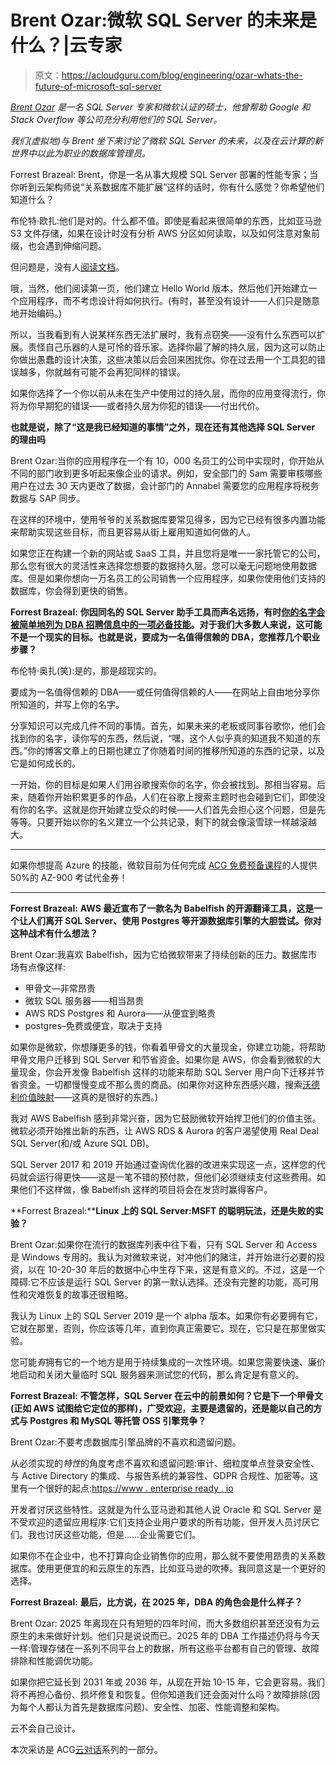 # Brent Ozar:微软 SQL Server 的未来是什么？|云专家

> 原文：<https://acloudguru.com/blog/engineering/ozar-whats-the-future-of-microsoft-sql-server>

*[Brent Ozar](https://brentozar.com) 是一名 SQL Server 专家和微软认证的硕士，他曾帮助 Google 和 Stack Overflow 等公司充分利用他们的 SQL Server。*

*我们(虚拟地)与 Brent 坐下来讨论了微软 SQL Server 的未来，以及在云计算的新世界中以此为职业的数据库管理员。*

Forrest Brazeal: Brent，你是一名从事大规模 SQL Server 部署的性能专家；当你听到云架构师说“关系数据库不能扩展”这样的话时，你有什么感觉？你希望他们知道什么？

布伦特·欧扎:他们是对的。什么都不值。即使是看起来很简单的东西，比如亚马逊 S3 文件存储，如果在设计时没有分析 AWS 分区如何读取，以及如何注意对象前缀，也会遇到伸缩问题。

但问题是，没有人[阅读文档](https://acloudguru.com/blog/engineering/the-career-changing-art-of-reading-the-docs)。

哦，当然，他们阅读第一页，他们建立 Hello World 版本，然后他们开始建立一个应用程序，而不考虑设计将如何执行。(有时，甚至没有设计——人们只是随意地开始编码。)

所以，当我看到有人说某样东西无法扩展时，我有点窃笑——没有什么东西可以扩展。责怪自己乐器的人是可怜的音乐家。选择你最了解的持久层，因为这可以防止你做出愚蠢的设计决策，这些决策以后会回来困扰你。你在过去用一个工具犯的错误越多，你就越有可能不会再犯同样的错误。

如果你选择了一个你以前从未在生产中使用过的持久层，而你的应用变得流行，你将为你早期犯的错误——或者持久层为你犯的错误——付出代价。

**也就是说，除了“这是我已经知道的事情”之外，现在还有其他选择 SQL Server 的理由吗**

Brent Ozar:当你的应用程序在一个有 10，000 名员工的公司中实现时，你开始从不同的部门收到更多听起来像企业的请求。例如，安全部门的 Sam 需要审核哪些用户在过去 30 天内更改了数据，会计部门的 Annabel 需要您的应用程序将税务数据与 SAP 同步。

在这样的环境中，使用爷爷的关系数据库要常见得多，因为它已经有很多内置功能来帮助实现这些目标，而且更容易从街上雇用知道如何做的人。

如果您正在构建一个新的网站或 SaaS 工具，并且您将是唯一一家托管它的公司，那么您有很大的灵活性来选择您想要的数据持久层。您可以毫无问题地使用数据库。但是如果你想向一万名员工的公司销售一个应用程序，如果你使用他们支持的数据库，你会得到更快的销售。

**Forrest Brazeal:** **你因同名的 SQL Server 助手工具而声名远扬，有时[你的名字会被简单地列为 DBA 招聘信息中的一项必备技能](https://www.linkedin.com/feed/update/urn:li:activity:6758016561585487872/)。对于我们大多数人来说，这可能不是一个现实的目标。也就是说，要成为一名值得信赖的 DBA，您推荐几个职业步骤？**

布伦特·奥扎(笑):是的，那是超现实的。

要成为一名值得信赖的 DBA——或任何值得信赖的人——在网站上自由地分享你所知道的，并写上你的名字。

分享知识可以完成几件不同的事情。首先，如果未来的老板或同事谷歌你，他们会找到你的名字，读你写的东西，然后说，“嘿，这个人似乎真的知道我不知道的东西。”你的博客文章上的日期也建立了你随着时间的推移所知道的东西的记录，以及它是如何成长的。

一开始，你的目标是如果人们用谷歌搜索你的名字，你会被找到。那相当容易。后来，随着你开始积累更多的作品，人们在谷歌上搜索主题时也会碰到它们，即使没有你的名字。这就是你开始建立受众的时候——人们首先会担心这个问题，但是先等等。只要开始以你的名义建立一个公共记录，剩下的就会像滚雪球一样越滚越大。

* * *

如果你想提高 Azure 的技能，微软目前为任何完成 [ACG 免费预备课程](https://acloudguru.com/course/az-900-microsoft-azure-fundamentals)的人提供 50%的 AZ-900 考试代金券！

* * *

**Forrest Brazeal:** **AWS 最近宣布了一款名为 Babelfish 的开源翻译工具，这是一个让人们离开 SQL Server、使用 Postgres 等开源数据库引擎的大胆尝试。你对这种战术有什么想法？**

Brent Ozar:我喜欢 Babelfish，因为它给微软带来了持续创新的压力。数据库市场有点像这样:

*   甲骨文—非常昂贵
*   微软 SQL 服务器——相当昂贵
*   AWS RDS Postgres 和 Aurora——从便宜到略贵
*   postgres–免费或便宜，取决于支持

如果你是微软，你想赚更多的钱，你看着甲骨文的大量现金，你建立功能，将帮助甲骨文用户迁移到 SQL Server 和节省资金。如果你是 AWS，你会看到微软的大量现金，你会开发像 Babelfish 这样的功能来帮助 SQL Server 用户向下迁移并节省资金。一切都慢慢变成不那么贵的商品。(如果你对这种东西感兴趣，搜索[沃德利价值映射](https://acloudguru.com/course/wardley-mapping)——这真的是很好的东西。)

我对 AWS Babelfish 感到非常兴奋，因为它鼓励微软开始捍卫他们的价值主张。微软必须开始推出新的东西，让 AWS RDS & Aurora 的客户渴望使用 Real Deal SQL Server(和/或 Azure SQL DB)。

SQL Server 2017 和 2019 开始通过查询优化器的改进来实现这一点，这样您的代码就会运行得更快——这是一笔不错的预付款，但他们必须继续支付这些费用。如果他们不这样做，像 Babelfish 这样的项目将会在发货时赢得客户。

**Forrest Brazeal:****Linux 上的 SQL Server:MSFT 的聪明玩法，还是失败的实验？**

Brent Ozar:如果你在流行的数据库列表中往下看，只有 SQL Server 和 Access 是 Windows 专用的。我认为对微软来说，对冲他们的赌注，并开始进行必要的投资，以在 10-20-30 年后的数据中心中生存下来，这是有意义的。不过，这是一个障碍:它不应该是运行 SQL Server 的第一默认选择。还没有完整的功能，高可用性和灾难恢复的故事还很粗略。

我认为 Linux 上的 SQL Server 2019 是一个 alpha 版本。如果你有必要拥有它，它就在那里，否则，你应该等几年，直到你真正需要它。现在，它只是在那里做实验。

您可能*有*拥有它的一个地方是用于持续集成的一次性环境。如果您需要快速、廉价地启动和关闭大量临时 SQL 服务器来测试您的代码，那么肯定是有意义的。

**Forrest Brazeal:** **不管怎样，SQL Server 在云中的前景如何？它是下一个甲骨文(正如 AWS 试图给它定位的那样)，广受欢迎，主要是遗留的，还是能以自己的方式与 Postgres 和 MySQL 等托管 OSS 引擎竞争？**

Brent Ozar:不要考虑数据库引擎品牌的不喜欢和遗留问题。

从必须实现的*特性*的角度考虑不喜欢和遗留问题:审计、细粒度单点登录安全性、与 Active Directory 的集成、与报告系统的兼容性、GDPR 合规性、加密等。这里有一个很好的起点:[https://www . enterprise ready . io](https://www.enterpriseready.io/)

开发者讨厌这些特性。这就是为什么亚马逊和其他人说 Oracle 和 SQL Server 是不受欢迎的遗留应用程序:它们支持企业用户要求的所有功能，但开发人员讨厌它们。我也讨厌这些功能，但是……企业需要它们。

如果你不在企业中，也不打算向企业销售你的应用，那么就不要使用昂贵的关系数据库。使用更便宜的和云原生的东西，比如亚马逊的吹捧。我同意这是一个更好的选择。

**Forrest Brazeal:** **最后，比方说，在 2025 年，DBA 的角色会是什么样子？**

Brent Ozar: 2025 年离现在只有短短的四年时间，而大多数组织甚至还没有为云原生的未来做好计划。他们只是说说而已。2025 年的 DBA 工作描述仍将与今天一样:管理存储在一系列不同平台上的数据，所有这些平台都有自己的管理、故障排除和性能调优功能。

如果你把它延长到 2031 年或 2036 年，从现在开始 10-15 年，它会更容易。我们将不再担心备份、损坏修复和恢复。但你知道我们还会面对什么吗？故障排除(因为每个人都认为首先是数据库问题)、安全性、加密、性能调整和架构。

云不会自己设计。

本次采访是 ACG[云对话](https://acloudguru.com/blog/tag/cloud-conversations)系列的一部分。